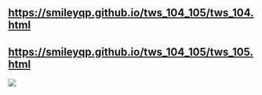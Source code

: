 ## https://smileyqp.github.io/tws_104_105/tws_104.html
## https://smileyqp.github.io/tws_104_105/tws_105.html

![](./yqp.png)

